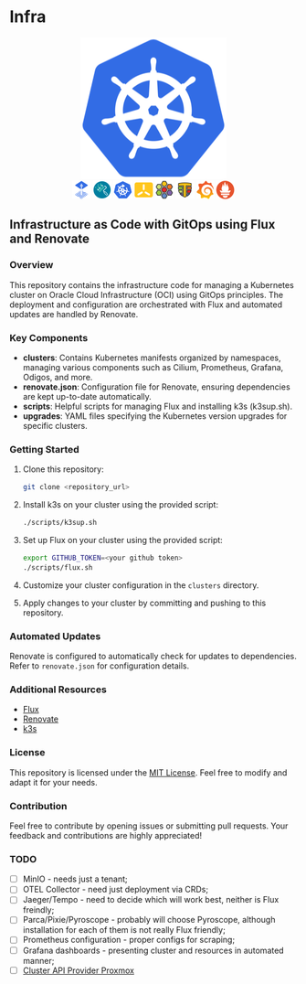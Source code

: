 # Infra

<p align="center">
  <img src="./resources/kubernetes.png" alt="Kubernetes" width="256px"/></br>
  <a href="http://fluxcd.io" target="_blank"><img src="./resources/flux.png" height="32px"></a>
  <a href="https://www.mend.io/renovate/" target="_blank"><img src="./resources/renovate.png" height="32px"></a>
  <a href="http://kured.dev" target="_blank"><img src="./resources/kured.png" height="32px"></a>
  <a href="http://k3s.io" target="_blank"><img src="./resources/k3s.png" height="32px"></a>
  <a href="http://cilium.io" target="_blank"><img src="./resources/cilium.png" height="32px"></a>
  <a href="http://tetragon.io" target="_blank"><img src="./resources/tetragon.png" height="32px"></a>
  <a href="https://grafana.com/oss/grafana/" target="_blank"><img src="./resources/grafana.png" height="32px"></a>
  <a href="https://prometheus.io" target="_blank"><img src="./resources/prometheus.png" height="32px"></a>
</p>

## Infrastructure as Code with GitOps using Flux and Renovate

### Overview

This repository contains the infrastructure code for managing a Kubernetes cluster on Oracle Cloud Infrastructure (OCI) using GitOps principles. The deployment and configuration are orchestrated with Flux and automated updates are handled by Renovate.

### Key Components

- **clusters**: Contains Kubernetes manifests organized by namespaces, managing various components such as Cilium, Prometheus, Grafana, Odigos, and more.
- **renovate.json**: Configuration file for Renovate, ensuring dependencies are kept up-to-date automatically.
- **scripts**: Helpful scripts for managing Flux and installing k3s (k3sup.sh).
- **upgrades**: YAML files specifying the Kubernetes version upgrades for specific clusters.

### Getting Started

1. Clone this repository:

    ```bash
    git clone <repository_url>
    ```

3. Install k3s on your cluster using the provided script:

    ```bash
    ./scripts/k3sup.sh
    ```

3. Set up Flux on your cluster using the provided script:

    ```bash
    export GITHUB_TOKEN=<your github token>
    ./scripts/flux.sh
    ```

4. Customize your cluster configuration in the `clusters` directory.

5. Apply changes to your cluster by committing and pushing to this repository.

### Automated Updates

Renovate is configured to automatically check for updates to dependencies. Refer to `renovate.json` for configuration details.

### Additional Resources

- [Flux](https://toolkit.fluxcd.io/)
- [Renovate](https://docs.renovatebot.com/)
- [k3s](https://k3s.io/)

### License

This repository is licensed under the [MIT License](LICENSE). Feel free to modify and adapt it for your needs.

### Contribution

Feel free to contribute by opening issues or submitting pull requests. Your feedback and contributions are highly appreciated!

### TODO

- [ ] MinIO - needs just a tenant;
- [ ] OTEL Collector - need just deployment via CRDs;
- [ ] Jaeger/Tempo - need to decide which will work best, neither is Flux freindly;
- [ ] Parca/Pixie/Pyroscope - probably will choose Pyroscope, although installation for each of them is not really Flux friendly;
- [ ] Prometheus configuration - proper configs for scraping;
- [ ] Grafana dashboards - presenting cluster and resources in automated manner;
- [ ] [Cluster API Provider Proxmox](https://github.com/sp-yduck/cluster-api-provider-proxmox)
